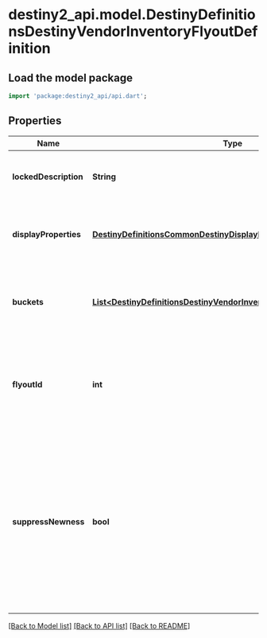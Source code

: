# destiny2_api.model.DestinyDefinitionsDestinyVendorInventoryFlyoutDefinition

## Load the model package
```dart
import 'package:destiny2_api/api.dart';
```

## Properties
Name | Type | Description | Notes
------------ | ------------- | ------------- | -------------
**lockedDescription** | **String** | If the flyout is locked, this is the reason why. | [optional] [default to null]
**displayProperties** | [**DestinyDefinitionsCommonDestinyDisplayPropertiesDefinition**](DestinyDefinitionsCommonDestinyDisplayPropertiesDefinition.md) | The title and other common properties of the flyout. | [optional] [default to null]
**buckets** | [**List&lt;DestinyDefinitionsDestinyVendorInventoryFlyoutBucketDefinition&gt;**](DestinyDefinitionsDestinyVendorInventoryFlyoutBucketDefinition.md) | A list of inventory buckets and other metadata to show on the screen. | [optional] [default to []]
**flyoutId** | **int** | An identifier for the flyout, in case anything else needs to refer to them. | [optional] [default to null]
**suppressNewness** | **bool** | If this is true, don&#39;t show any of the glistening \&quot;this is a new item\&quot; UI elements, like we show on the inventory items themselves in in-game UI. | [optional] [default to null]

[[Back to Model list]](../README.md#documentation-for-models) [[Back to API list]](../README.md#documentation-for-api-endpoints) [[Back to README]](../README.md)


